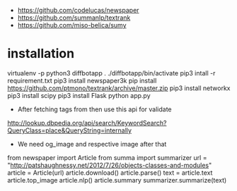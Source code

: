 
- https://github.com/codelucas/newspaper
- https://github.com/summanlp/textrank
- https://github.com/miso-belica/sumy

# installation
  virtualenv -p python3 diffbotapp
  . ./diffbotapp/bin/activate
  pip3 intall -r requirement.txt
  pip3 install newspaper3k
  pip install https://github.com/ptmono/textrank/archive/master.zip
  pip3 install networkx
  pip3 install scipy
  pip3 install Flask
  python app.py

- After fetching tags from then use this api for validate

http://lookup.dbpedia.org/api/search/KeywordSearch?QueryClass=place&QueryString=internally

- We need og_image and respective image after that

from newspaper import Article
from summa import summarizer
url = "http://patshaughnessy.net/2012/7/26/objects-classes-and-modules"
article = Article(url)
article.download()
article.parse()
text = article.text
article.top_image
article.nlp()
article.summary
summarizer.summarize(text)